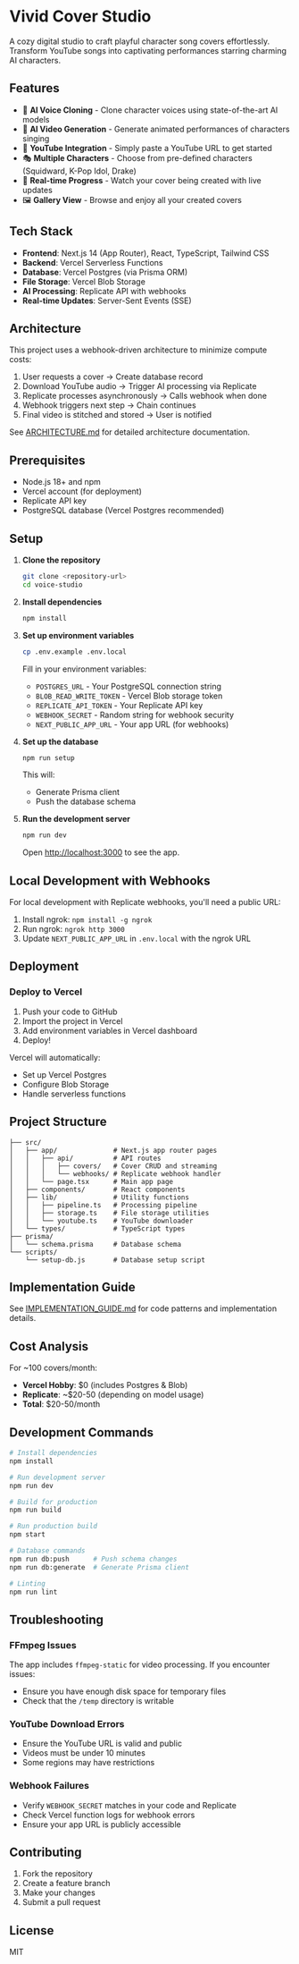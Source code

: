 # Vivid Cover Studio

A cozy digital studio to craft playful character song covers effortlessly. Transform YouTube songs into captivating performances starring charming AI characters.

## Features

- 🎤 **AI Voice Cloning** - Clone character voices using state-of-the-art AI models
- 🎨 **AI Video Generation** - Generate animated performances of characters singing
- 🎵 **YouTube Integration** - Simply paste a YouTube URL to get started
- 🎭 **Multiple Characters** - Choose from pre-defined characters (Squidward, K-Pop Idol, Drake)
- 📱 **Real-time Progress** - Watch your cover being created with live updates
- 🖼️ **Gallery View** - Browse and enjoy all your created covers

## Tech Stack

- **Frontend**: Next.js 14 (App Router), React, TypeScript, Tailwind CSS
- **Backend**: Vercel Serverless Functions
- **Database**: Vercel Postgres (via Prisma ORM)
- **File Storage**: Vercel Blob Storage
- **AI Processing**: Replicate API with webhooks
- **Real-time Updates**: Server-Sent Events (SSE)

## Architecture

This project uses a webhook-driven architecture to minimize compute costs:

1. User requests a cover → Create database record
2. Download YouTube audio → Trigger AI processing via Replicate
3. Replicate processes asynchronously → Calls webhook when done
4. Webhook triggers next step → Chain continues
5. Final video is stitched and stored → User is notified

See [ARCHITECTURE.md](./ARCHITECTURE.md) for detailed architecture documentation.

## Prerequisites

- Node.js 18+ and npm
- Vercel account (for deployment)
- Replicate API key
- PostgreSQL database (Vercel Postgres recommended)

## Setup

1. **Clone the repository**
   ```bash
   git clone <repository-url>
   cd voice-studio
   ```

2. **Install dependencies**
   ```bash
   npm install
   ```

3. **Set up environment variables**
   ```bash
   cp .env.example .env.local
   ```
   
   Fill in your environment variables:
   - `POSTGRES_URL` - Your PostgreSQL connection string
   - `BLOB_READ_WRITE_TOKEN` - Vercel Blob storage token
   - `REPLICATE_API_TOKEN` - Your Replicate API key
   - `WEBHOOK_SECRET` - Random string for webhook security
   - `NEXT_PUBLIC_APP_URL` - Your app URL (for webhooks)

4. **Set up the database**
   ```bash
   npm run setup
   ```
   
   This will:
   - Generate Prisma client
   - Push the database schema

5. **Run the development server**
   ```bash
   npm run dev
   ```

   Open [http://localhost:3000](http://localhost:3000) to see the app.

## Local Development with Webhooks

For local development with Replicate webhooks, you'll need a public URL:

1. Install ngrok: `npm install -g ngrok`
2. Run ngrok: `ngrok http 3000`
3. Update `NEXT_PUBLIC_APP_URL` in `.env.local` with the ngrok URL

## Deployment

### Deploy to Vercel

1. Push your code to GitHub
2. Import the project in Vercel
3. Add environment variables in Vercel dashboard
4. Deploy!

Vercel will automatically:
- Set up Vercel Postgres
- Configure Blob Storage
- Handle serverless functions

## Project Structure

```
├── src/
│   ├── app/              # Next.js app router pages
│   │   ├── api/          # API routes
│   │   │   ├── covers/   # Cover CRUD and streaming
│   │   │   └── webhooks/ # Replicate webhook handler
│   │   └── page.tsx      # Main app page
│   ├── components/       # React components
│   ├── lib/              # Utility functions
│   │   ├── pipeline.ts   # Processing pipeline
│   │   ├── storage.ts    # File storage utilities
│   │   └── youtube.ts    # YouTube downloader
│   └── types/            # TypeScript types
├── prisma/
│   └── schema.prisma     # Database schema
└── scripts/
    └── setup-db.js       # Database setup script
```

## Implementation Guide

See [IMPLEMENTATION_GUIDE.md](./IMPLEMENTATION_GUIDE.md) for code patterns and implementation details.

## Cost Analysis

For ~100 covers/month:
- **Vercel Hobby**: $0 (includes Postgres & Blob)
- **Replicate**: ~$20-50 (depending on model usage)
- **Total**: $20-50/month

## Development Commands

```bash
# Install dependencies
npm install

# Run development server
npm run dev

# Build for production
npm run build

# Run production build
npm start

# Database commands
npm run db:push      # Push schema changes
npm run db:generate  # Generate Prisma client

# Linting
npm run lint
```

## Troubleshooting

### FFmpeg Issues
The app includes `ffmpeg-static` for video processing. If you encounter issues:
- Ensure you have enough disk space for temporary files
- Check that the `/temp` directory is writable

### YouTube Download Errors
- Ensure the YouTube URL is valid and public
- Videos must be under 10 minutes
- Some regions may have restrictions

### Webhook Failures
- Verify `WEBHOOK_SECRET` matches in your code and Replicate
- Check Vercel function logs for webhook errors
- Ensure your app URL is publicly accessible

## Contributing

1. Fork the repository
2. Create a feature branch
3. Make your changes
4. Submit a pull request

## License

MIT